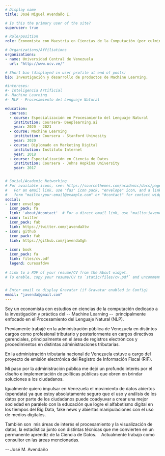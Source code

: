 ```yaml
---
# Display name
title: José Miguel Avendaño I.

# Is this the primary user of the site?
superuser: true

# Role/position
role: Economista con Maestría en Ciencias de la Computación (por culminar)

# Organizations/Affiliations
organizations:
- name: Universidad Central de Venezuela
  url: "http://www.ucv.ve/"

# Short bio (displayed in user profile at end of posts)
bio: Investigación y desarrollo de productos de Machine Learning.

#intereses:
#- Inteligencia Artificial
#- Machine Learning
#- NLP - Procesamiento del Lenguaje Natural

education:
  courses:
  - course: Especialización en Procesamiento del Lenguaje Natural
    institution: Coursera- Deeplearning.ai
    year: 2020 - 2021
  - course: Machine Learning
    institution: Coursera - Stanford Univesity
    year: 2020
  - course: Diplomado en Marketing Digital
    institution: Instituto Internet
    year: 2018
  - course: Especialización en Ciencia de Datos
    institution: Coursera - Johns Hopkins University
    year: 2017


# Social/Academic Networking
# For available icons, see: https://sourcethemes.com/academic/docs/page-builder/#icons
#   For an email link, use "fas" icon pack, "envelope" icon, and a link in the
#   form "mailto:your-email@example.com" or "#contact" for contact widget.
social:
- icon: envelope
  icon_pack: fa
  link: 'about/#contact'  # For a direct email link, use "mailto:javenda.Xblog@gmail.com".
- icon: twitter
  icon_pack: fab
  link: https://twitter.com/javendaXtw
- icon: github
  icon_pack: fab
  link: https://github.com/javendaXgh
  
- icon: book
  icon_pack: fa
  link: files/cv.pdf
  legend: curesafdvv
  
# Link to a PDF of your resume/CV from the About widget.
# To enable, copy your resume/CV to `static/files/cv.pdf` and uncomment the lines below.


# Enter email to display Gravatar (if Gravatar enabled in Config)
email: "javenda@gmail.com"
---
```


Soy un economista con estudios en ciencias de la computación dedicado a la investigación y práctica del -- Machine Learning --  principalmente enfocado en el Procesamiento del Lenguaje Natural (NLP).

Previamente trabajé en la administración pública de Venezuela en distintos cargos como profesional tributario y posteriormente en cargos directivos gerenciales, principalmente en el área de registros electrónicos y procedimientos en distintas administraciones tributarias.

En la administración tributaria nacional de Venezuela estuve a cargo del proyecto de emisión electrónica del Registro de Información Fiscal (RIF).

Mi paso por la administración pública me dejó un profundo interés por el diseño e implementación de políticas públicas que obren en brindar soluciones a los ciudadanos.

Igualmente quiero impulsar en Venezuela el movimiento de datos abiertos (opendata) ya que estoy absolutamente seguro que el uso y análisis de los datos por parte de los ciudadanos puede coadyuvar a crear una mejor sociedad en paralelo con la educación que logre el alfabetismo digital en los tiempos del Big Data, fake news y abiertas manipulaciones con el uso de medios digitales.

También son  mis áreas de interés el procesamiento y la visualización de datos, la estadística junto con distintas técnicas que me convierten en un permanente aprendiz de la Ciencia de Datos.
  
Actualmente trabajo como consultor en las áreas mencionadas.

-- 
José M. Avendaño